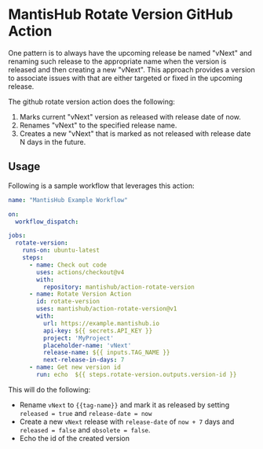 # MantisHub Rotate Version GitHub Action

One pattern is to always have the upcoming release be named "vNext" and renaming such release
to the appropriate name when the version is released and then creating a new "vNext".
This approach provides a version to associate issues with that are either targeted or fixed in
the upcoming release.

The github rotate version action does the following:

1. Marks current "vNext" version as released with release date of now.
2. Renames "vNext" to the specified release name.
3. Creates a new "vNext" that is marked as not released with release date N days in the future.

## Usage

Following is a sample workflow that leverages this action:

```yaml
name: "MantisHub Example Workflow"

on:
  workflow_dispatch:

jobs:
  rotate-version:
    runs-on: ubuntu-latest
    steps:
      - name: Check out code
        uses: actions/checkout@v4
        with:
          repository: mantishub/action-rotate-version
      - name: Rotate Version Action
        id: rotate-version
        uses: mantishub/action-rotate-version@v1
        with:
          url: https://example.mantishub.io
          api-key: ${{ secrets.API_KEY }}
          project: 'MyProject'
          placeholder-name: 'vNext'
          release-name: ${{ inputs.TAG_NAME }}
          next-release-in-days: 7
      - name: Get new version id 
        run: echo  ${{ steps.rotate-version.outputs.version-id }}
```

This will do the following:

- Rename `vNext` to `{{tag-name}}` and mark it as released by setting `released = true` and `release-date = now`
- Create a new `vNext` release with `release-date` of `now + 7` days and `released = false` and `obsolete = false`.
- Echo the id of the created version
